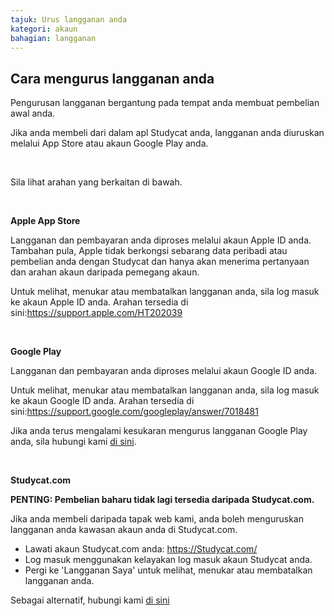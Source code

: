 ```yaml
---
tajuk: Urus langganan anda
kategori: akaun
bahagian: langganan
---
```

## Cara mengurus langganan anda


Pengurusan langganan bergantung pada tempat anda membuat pembelian awal anda.


Jika anda membeli dari dalam apl Studycat anda, langganan anda diuruskan melalui App Store atau akaun Google Play anda.


 


Sila lihat arahan yang berkaitan di bawah.


 


**Apple App Store**


Langganan dan pembayaran anda diproses melalui akaun Apple ID anda. Tambahan pula, Apple tidak berkongsi sebarang data peribadi atau pembelian anda dengan Studycat dan hanya akan menerima pertanyaan dan arahan akaun daripada pemegang akaun.


Untuk melihat, menukar atau membatalkan langganan anda, sila log masuk ke akaun Apple ID anda. Arahan tersedia di sini:<https://support.apple.com/HT202039>


 


**Google Play**


Langganan dan pembayaran anda diproses melalui akaun Google ID anda.


Untuk melihat, menukar atau membatalkan langganan anda, sila log masuk ke akaun Google ID anda. Arahan tersedia di sini:<https://support.google.com/googleplay/answer/7018481>


Jika anda terus mengalami kesukaran mengurus langganan Google Play anda, sila hubungi kami [di sini](https://help.Studycat.com/hc/en-us/requests/new).


 


**Studycat.com**


**PENTING: Pembelian baharu tidak lagi tersedia daripada Studycat.com.**


Jika anda membeli daripada tapak web kami, anda boleh menguruskan langganan anda kawasan akaun anda di Studycat.com.


* Lawati akaun Studycat.com anda: <https://Studycat.com/>
* Log masuk menggunakan kelayakan log masuk akaun Studycat anda.
* Pergi ke 'Langganan Saya' untuk melihat, menukar atau membatalkan langganan anda.


Sebagai alternatif, hubungi kami [di sini](https://help.Studycat.com/hc/en-us/requests/new)